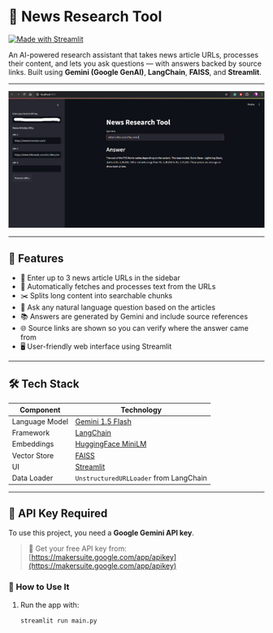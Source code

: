# 📰 News Research Tool

[![Made with Streamlit](https://img.shields.io/badge/Made%20with-Streamlit-FF4B4B?style=for-the-badge&logo=streamlit&logoColor=white)](https://streamlit.io)

An AI-powered research assistant that takes news article URLs, processes their content, and lets you ask questions — with answers backed by source links. Built using **Gemini (Google GenAI)**, **LangChain**, **FAISS**, and **Streamlit**.

---

![News Research Tool Preview](./preview.png)

---

## 🚀 Features

- 🔗 Enter up to 3 news article URLs in the sidebar
- 📄 Automatically fetches and processes text from the URLs
- ✂️ Splits long content into searchable chunks
- 🤖 Ask any natural language question based on the articles
- 📚 Answers are generated by Gemini and include source references
- 🌐 Source links are shown so you can verify where the answer came from
- 🖥️ User-friendly web interface using Streamlit

---

## 🛠️ Tech Stack

| Component      | Technology                                              |
|----------------|---------------------------------------------------------|
| Language Model | [Gemini 1.5 Flash](https://ai.google.dev/)              |
| Framework      | [LangChain](https://www.langchain.com/)                |
| Embeddings     | [HuggingFace MiniLM](https://huggingface.co/)          |
| Vector Store   | [FAISS](https://github.com/facebookresearch/faiss)     |
| UI             | [Streamlit](https://streamlit.io/)                     |
| Data Loader    | `UnstructuredURLLoader` from LangChain                 |

---

## 🔐 API Key Required

To use this project, you need a **Google Gemini API key**.

> 🔑 Get your free API key from:  
> [https://makersuite.google.com/app/apikey](https://makersuite.google.com/app/apikey)

### 🧾 How to Use It

1. Run the app with:
   ```bash
   streamlit run main.py
